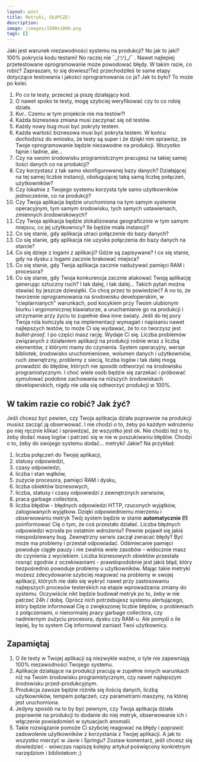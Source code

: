 ```yaml
---
layout: post
title: Metryki, GŁUPCZE!
description: 
image: /images/1500x1000.png
tags: []
---
```


Jaki jest warunek niezawodności systemu na produkcji? No jak to jaki? 100% pokrycia kodu testami! No raczej nie ¯\_(ツ)\_/¯ . Nawet najlepiej przetestowane oprogramowanie może powodować błędy. W takim razie, co robić? Zapraszam, to się dowiesz!Też przechodziłeś te same etapy dotyczące testowania i jakości oprogramowania co ja? Jak to było? To może po kolei.

1. Po co te testy, przecież ja piszę działający kod.
2. O nawet spoko te testy, mogę szybciej weryfikować czy to co robię działa.
3. Kur.. Czemu w tym projekcie nie ma testów?!
4. Każda biznesowa zmiana musi zaczynać się od testów.
5. Każdy nowy bug musi być pokryty testem.
6. Każda wartość biznesowa musi być pokryta testem.
W końcu dochodzisz do wniosku, że testy są super i że dzięki nim sprawisz, że Twoje oprogramowanie będzie niezawodne na produkcji. Wszystko fajnie i ładnie, ale...
1. Czy na swoim środowisku programistcznym pracujesz na takiej samej ilości danych co na produkcji?
2. Czy korzystasz z tak samo skonfigurowanej bazy danych? Działającej na tej samej liczbie instancji, obsługującej taką samą liczbę połączeń, użytkowników?
3. Czy lokalnie z Twojego systemu korzysta tyle samo użytkowników jednocześnie, co na produkcji?
4. Czy Twoja aplikacja będzie uruchomiona na tym samym systemie operacyjnym, tym samym środowisku, tych samych ustawieniach, zmiennych środowiskowych? 
5. Czy Twoja aplikacja będzie zlokalizowana geograficznie w tym samym miejscu, co jej użytkownicy? Ile będzie miała instancji?
6. Co się stanie, gdy aplikacja utraci połączenie do bazy danych?
7. Co się stanie, gdy aplikacja nie uzyska połączenia do bazy danych na starcie?
8. Co się dzieje z logami z aplikacji? Gdzie są zapisywane? I co się stanie, gdy na dysku z logami zacznie brakować miejsca?
9. Co się stanie, gdy Twoja aplikacja zacznie nadużywać pamięci RAM i procesora?
10. Co się stanie, gdy Twoja konkurencja zacznie atakować Twoją aplikację generując sztuczny ruch?
I tak dalej, i tak dalej... Takich pytań można stawiać by jeszcze dziesiątki. Co chcę przez to powiedzieć? A no to, że tworzenie oprogramowania na środowisku developerskim, w "cieplarnianych" warunkach, pod kocykiem przy Twoim ulubionym biurku i ergonomicznej klawiaturze, a uruchamianie go na produkcji i utrzymanie przy życiu to zupełnie dwa inne światy. Jeśli do tej pory Twoja rola kończyła się na implementacji wymagań i napisaniu nawet najlepszych testów, to może Ci się wydawać, że to co tworzysz jest _bullet-proof_. I po części masz rację. Wydaje Ci się. Liczba problemów związanych z działaniem aplikacji na produkcji rośnie wraz z liczbą elementów, z którymi mamy do czynienia. System operacyjny, wersje bibliotek, środowisko uruchomieniowe, wolumen danych i użytkowniów, ruch zewnętrzny, problemy z siecią, liczba logów i tak dalej mogą prowadzić do błędów, których nie sposób odtworzyć na środowisku programistycznym. I choć wiele osób będzie się zarzekać i próbować symulować podobne zachowania na niższych środowiskach developerskich, nigdy nie uda się odtworzyć produkcji w 100%.
## W takim razie co robić? Jak żyć?
Jeśli chcesz być pewien, czy Twoja aplikacja działa poprawnie na produkcji musisz zacząć ją obserwować. I nie chodzi o to, żeby po każdym wdrożeniu po niej ręcznie klikać i sprawdzać, że wszystko jest ok. Nie chodzi też o to, żeby dodać masę logów i patrzeć się w nie w poszukiwaniu błędów. Chodzi o to, żeby do swojego systemu dodać... metryki! Jakie? Na przykład:
1. liczba połączeń do Twojej aplikacji,
2. statusy odpowiedzi,
3. czasy odpowiedzi,
4. liczba i stan wątków,
5. zużycie procesora, pamięci RAM i dysku,
6. liczba obiektów biznesowych,
7. liczba, statusy i czasy odpowiedzi z zewnętrznych serwisów, 
8. praca garbage collectora,
9. liczba błędów - błędnych odpowiedzi HTTP, rzuconych wyjątków, zalogowanych wyjątkow.
Dzięki odpowiedniemu mierzeniu i obserwowaniu metryk Twój system będzie w stanie **automatycznie (!)** poinformować Cię o tym, że coś przestało działać. Liczba błędnych odpowiedzi wzrosła po ostatnim wdrożeniu? Pewnie pojawił się jakiś niespodziewany bug. Zewnętrzny serwis zaczął zwracać błędy? Być może ma problemy i przestał odpowiadać. Odśmiecanie pamięci powoduje ciągłe pauzy i nie zwalnia wiele zasobów - widocznie masz do czynienia z wyciekiem. Liczba biznesowych obiektów przestała rosnąć zgodnie z oczekiwaniami - prawdopodobnie jest jakiś błąd, który bezpośrednio powoduje problemy u użytkowników. Mając takie metryki możesz zdecydowanie szybciej reagować na problemy w swojej aplikacji, których nie dało się wykryć nawet przy zastosowaniu najlepszych procesów testerskich na etapie wprowadzania zmiany do systemu. Oczywiście nikt będzie budował metryk po to, żeby w nie patrzeć 24h / dobę. Oprócz nich potrzebujesz systemu alertującego, który będzie informował Cię o zwiększonej liczbie błędów, o problemach z połączeniami, o nienormalej pracy garbage collectora, czy nadmiernym zużyciu procesora, dysku czy RAM-u. Ale pomyśl o ile lepiej, by to system Cię informował zamiast Twoi użytkownicy.
## Zapamiętaj

1. O ile testy w Twojej aplikacji są niezwykle ważne, o tyle nie zapewniają 100% niezawodności Twojego systemu.
2. Aplikacje działające na produkcji pracują w zupełnie innych warunkach niż na Twoim środowisku programistycznym, czy nawet najlepszym środowisku przed-produkcyjnym.
3. Produkcja zawsze będzie różniła się ilością danych, liczbą użytkowników, tempem połączeń, czy parametrami maszyny, na której jest uruchomiona.
4. Jedyny sposób na to by być pewnym, czy Twoja aplikacja działa poprawnie na produkcji to dodanie do niej metryk, obserwowanie ich i włączenie powiadomień w sytuacjach anomalii.
5. Takie rozwiązanie pomoże Ci szybciej reagować na błędy i poprawić zadowolenie użytkowników z korzystania z Twojej aplikacji.
A jak to wszystko mierzyć w Javie i Springu? Zostaw komentarz, jeśli chcesz się dowiedzieć - wówczas napiszę kolejny artykuł poświęcony konkretnym narzędziom i bibliotekom ;)
